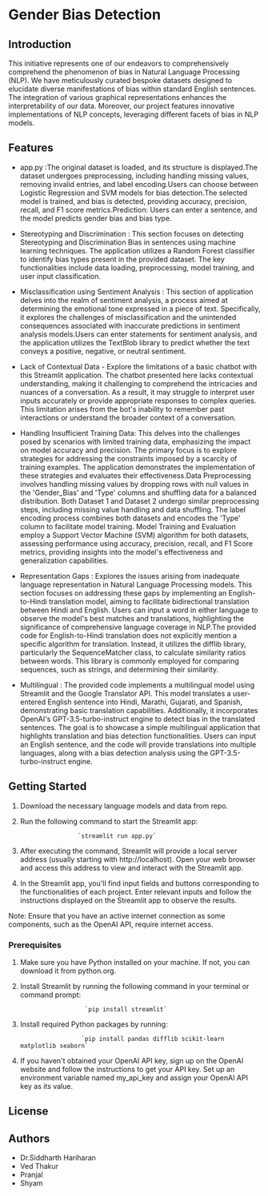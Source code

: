 # Gender Bias Detection




## Introduction

This initiative represents one of our endeavors to comprehensively comprehend the phenomenon of bias in Natural Language Processing (NLP). We have meticulously curated bespoke datasets designed to elucidate diverse manifestations of bias within standard English sentences. The integration of various graphical representations enhances the interpretability of our data. Moreover, our project features innovative implementations of NLP concepts, leveraging different facets of bias in NLP models.


## Features

- app.py :The original dataset is loaded, and its structure is displayed.The dataset undergoes preprocessing, including handling missing values, removing invalid entries, and label encoding.Users can choose between Logistic Regression and SVM models for bias detection.The selected model is trained, and bias is detected, providing accuracy, precision, recall, and F1 score metrics.Prediction: Users can enter a sentence, and the model predicts gender bias and bias type.

- Stereotyping and Discrimination : This section focuses on detecting Stereotyping and Discrimination Bias in sentences using machine learning techniques. The application utilizes a Random Forest classifier to identify bias types present in the provided dataset. The key functionalities include data loading, preprocessing, model training, and user input classification.

- Misclassification using Sentiment Analysis : This section of application delves into the realm of sentiment analysis, a process aimed at determining the emotional tone expressed in a piece of text. Specifically, it explores the challenges of misclassification and the unintended consequences associated with inaccurate predictions in sentiment analysis models.Users can enter statements for sentiment analysis, and the application utilizes the TextBlob library to predict whether the text conveys a positive, negative, or neutral sentiment.

- Lack of Contextual Data - Explore the limitations of a basic chatbot with this Streamlit application. The chatbot presented here lacks contextual understanding, making it challenging to comprehend the intricacies and nuances of a conversation. As a result, it may struggle to interpret user inputs accurately or provide appropriate responses to complex queries. This limitation arises from the bot's inability to remember past interactions or understand the broader context of a conversation.

- Handling Insufficient Training Data: This delves into the challenges posed by scenarios with limited training data, emphasizing the impact on model accuracy and precision. The primary focus is to explore strategies for addressing the constraints imposed by a scarcity of training examples. The application demonstrates the implementation of these strategies and evaluates their effectiveness.Data Preprocessing involves handling missing values by dropping rows with null values in the 'Gender_Bias' and 'Type' columns and shuffling data for a balanced distribution. Both Dataset 1 and Dataset 2 undergo similar preprocessing steps, including missing value handling and data shuffling. The label encoding process combines both datasets and encodes the 'Type' column to facilitate model training. Model Training and Evaluation employ a Support Vector Machine (SVM) algorithm for both datasets, assessing performance using accuracy, precision, recall, and F1 Score metrics, providing insights into the model's effectiveness and generalization capabilities.

- Representation Gaps : Explores the issues arising from inadequate language representation in Natural Language Processing models. This section focuses on addressing these gaps by implementing an English-to-Hindi translation model, aiming to facilitate bidirectional translation between Hindi and English. Users can input a word in either language to observe the model's best matches and translations, highlighting the significance of comprehensive language coverage in NLP.The provided code for English-to-Hindi translation does not explicitly mention a specific algorithm for translation. Instead, it utilizes the difflib library, particularly the SequenceMatcher class, to calculate similarity ratios between words. This library is commonly employed for comparing sequences, such as strings, and determining their similarity.


- Multilingual : The provided code implements a multilingual model using Streamlit and the Google Translator API. This model translates a user-entered English sentence into Hindi, Marathi, Gujarati, and Spanish, demonstrating basic translation capabilities. Additionally, it incorporates OpenAI's GPT-3.5-turbo-instruct engine to detect bias in the translated sentences. The goal is to showcase a simple multilingual application that highlights translation and bias detection functionalities. Users can input an English sentence, and the code will provide translations into multiple languages, along with a bias detection analysis using the GPT-3.5-turbo-instruct engine.



## Getting Started
1. Download the necessary language models and data from repo. 


2. Run the following command to start the Streamlit app:

                       `streamlit run app.py`

3. After executing the command, Streamlit will provide a local server address (usually starting with http://localhost). Open your web browser and access this address to view and interact with the Streamlit app.

4. In the Streamlit app, you'll find input fields and buttons corresponding to the functionalities of each project. Enter relevant inputs and follow the instructions displayed on the Streamlit app to observe the results.

Note: Ensure that you have an active internet connection as some components, such as the OpenAI API, require internet access.


### Prerequisites

1. Make sure you have Python installed on your machine. If not, you can download it from python.org.

2. Install Streamlit by running the following command in your terminal or command prompt:

                         `pip install streamlit`

3. Install required Python packages by running:

                        `pip install pandas difflib scikit-learn matplotlib seaborn`


4. If you haven't obtained your OpenAI API key, sign up on the OpenAI website and follow the instructions to get your API key. Set up an environment variable named my_api_key and assign your OpenAI API key as its value.

## License

## Authors 

- Dr.Siddharth Hariharan
- Ved Thakur
- Pranjal 
- Shyam 


